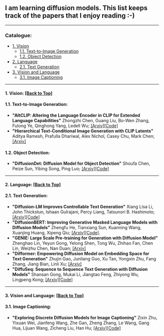 ## I am learning diffusion models. This list keeps track of the papers that I enjoy reading :-)

****

<span id='all_catelogue'/>

### Catalogue:
* <a href='#vision'>1. Vision</a>
    * <a href='#image_generation'>1.1. Text-to-Image Generation</a>
    * <a href='#object_detection'>1.2. Object Detection</a>
* <a href='#language'>2. Language</a>
    * <a href='#text_generation'>2.1. Text Generation</a>
* <a href='#vision_and_language'>3. Vision and Language</a>
    * <a href='#image_captioning'>3.1. Image Captioning</a>


****

<span id='vision'/>

#### 1. Vision: <a href='#all_catelogue'>[Back to Top]</a>

<span id='image_generation'/>

#### 1.1. Text-to-Image Generation: 
* **"AltCLIP: Altering the Language Encoder in CLIP for Extended Language Capabilities"** Zhongzhi Chen, Guang Liu, Bo-Wen Zhang, Fulong Ye, Qinghong Yang, Ledell Wu; [[Arxiv]](https://arxiv.org/abs/2211.06679)[[Code]](https://github.com/FlagAI-Open/FlagAI/tree/master/examples/AltDiffusion)
* **"Hierarchical Text-Conditional Image Generation with CLIP Latents"** Aditya Ramesh, Prafulla Dhariwal, Alex Nichol, Casey Chu, Mark Chen; [[Arxiv]](https://arxiv.org/abs/2204.06125)



<span id='object_detection'/>

#### 1.2. Object Detection: 

* **"DiffusionDet: Diffusion Model for Object Detection"** Shoufa Chen, Peize Sun, Yibing Song, Ping Luo; [[Arxiv]](https://arxiv.org/abs/2211.09788)[[Code]](https://github.com/ShoufaChen/DiffusionDet)


****

<span id='language'/>

#### 2. Language: <a href='#all_catelogue'>[Back to Top]</a>

<span id='text_generation'/>

#### 2.1. Text Generation: 

* **"Diffusion-LM Improves Controllable Text Generation"** Xiang Lisa Li, John Thickstun, Ishaan Gulrajani, Percy Liang, Tatsunori B. Hashimoto; [[Arxiv]](https://arxiv.org/abs/2205.14217)[[Code]](https://github.com/xiangli1999/diffusion-lm)
* **"DiffusionBERT: Improving Generative Masked Language Models with Diffusion Models"** Zhengfu He, Tianxiang Sun, Kuanning Wang, Xuanjing Huang, Xipeng Qiu; [[Arxiv]](https://arxiv.org/pdf/2211.15029.pdf)[[Code]](https://github.com/Hzfinfdu/Diffusion-BERT).
* **"GENIE: Large Scale Pre-training for Generation with Diffusion Model"** Zhenghao Lin, Yeyun Gong, Yelong Shen, Tong Wu, Zhihao Fan, Chen Lin, Weizhu Chen, Nan Duan; [[Arxiv]](https://arxiv.org/pdf/2212.11685.pdf)
* **"Difformer: Empowering Diffusion Model on Embedding Space for Text Generation"** Zhujin Gao, Junliang Guo, Xu Tan, Yongxin Zhu, Fang Zhang, Jiang Bian, Linli Xu; [[Arxiv]](https://download.arxiv.org/pdf/2212.09412v1)
* **"DiffuSeq: Sequence to Sequence Text Generation with Diffusion Models"** Shansan Gong, Mukai Li, Jiangtao Feng, Zhiyong Wu, Lingpeng Kong; [[Arxiv]](https://arxiv.org/pdf/2210.08933.pdf)[[Code]](https://github.com/Shark-NLP/DiffuSeq)


****

<span id='vision_and_language'/>

#### 3. Vision and Language: <a href='#all_catelogue'>[Back to Top]</a>

<span id='image_captioning'/>

#### 3.1. Image Captioning: 

* **"Exploring Discrete Diffusion Models for Image Captioning"** Zixin Zhu, Yixuan Wei, Jianfeng Wang, Zhe Gan, Zheng Zhang, Le Wang, Gang Hua, Lijuan Wang, Zicheng Liu, Han Hu; [[Arxiv]](https://arxiv.org/abs/2211.11694)[[Code]](https://github.com/buxiangzhiren/DDCap)




